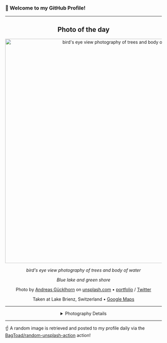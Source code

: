 ### 👋 Welcome to my GitHub Profile!

----
<div align="center">

## Photo of the day
  
  <a href="https://unsplash.com/photos/birds-eye-view-photography-of-trees-and-body-of-water-mawU2PoJWfU"><img width="720" src="https://images.unsplash.com/photo-1497436072909-60f360e1d4b1?crop=entropy&cs=tinysrgb&fit=max&fm=jpg&ixid=M3w1OTQ0OTd8MHwxfHJhbmRvbXx8fHx8fHx8fDE3NDc1NDg1Njd8&ixlib=rb-4.1.0&q=80&w=1080" alt="bird's eye view photography of trees and body of water"></a>
  
  <em>bird's eye view photography of trees and body of water</em>
  
  <em>Blue lake and green shore</em>

  Photo by [Andreas Gücklhorn](https://guecklhorn.com/) on [unsplash.com](https://unsplash.com/) • [portfolio](https://guecklhorn.com/) / [Twitter](https://twitter.com/guecklhorn)
  
  Taken at Lake Brienz, Switzerland • [Google Maps](https://www.google.com/maps/search/?api=1&query=46.7267426,7.96747289999996)
  
  ---
  
<details>
<summary>Photography Details</summary>
  
| Parameter     | Value |
| ------------- | ----- |
| Camera Model  | null |
| Exposure Time | null |
| Aperture      | null |
| Focal Length  | null |
| ISO           | null |
| Location      | Lake Brienz, Switzerland (Switzerland) |
| Coordinates   | Latitude 46.7267426, Longitude 7.96747289999996 |

</details>

</div>

----

☝️ A random image is retrieved and posted to my profile daily via the [BagToad/random-unsplash-action](https://github.com/BagToad/random-unsplash-action) action!
